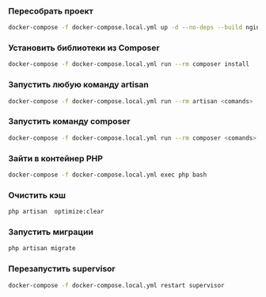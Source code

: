 ### Пересобрать проект
```sh
docker-compose -f docker-compose.local.yml up -d --no-deps --build nginx
```

### Установить библиотеки из Composer

```sh
docker-compose -f docker-compose.local.yml run --rm composer install
```

### Запустить любую команду artisan
```sh
docker-compose -f docker-compose.local.yml run --rm artisan <comands>
```

### Запустить команду composer
```sh
docker-compose -f docker-compose.local.yml run --rm composer <comands>
```

### Зайти в контейнер PHP 
```sh
docker-compose -f docker-compose.local.yml exec php bash

```

### Очистить кэш
```sh
php artisan  optimize:clear
```

### Запустить миграции
```sh
php artisan migrate
```

### Перезапустить supervisor
```sh
docker-compose -f docker-compose.local.yml restart supervisor
```


